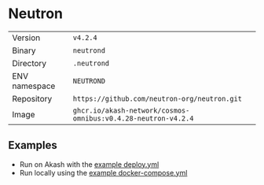 # Neutron

| | |
|---|---|
|Version|`v4.2.4`|
|Binary|`neutrond`|
|Directory|`.neutrond`|
|ENV namespace|`NEUTROND`|
|Repository|`https://github.com/neutron-org/neutron.git`|
|Image|`ghcr.io/akash-network/cosmos-omnibus:v0.4.28-neutron-v4.2.4`|

## Examples

- Run on Akash with the [example deploy.yml](./deploy.yml)
- Run locally using the [example docker-compose.yml](./docker-compose.yml)
